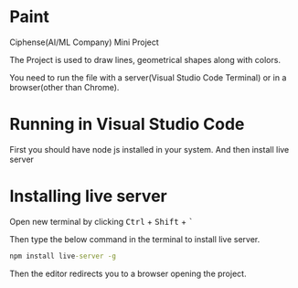# Paint
Ciphense(AI/ML Company) Mini Project

The Project is used to draw lines, geometrical shapes along with colors.

You need to run the file with a server(Visual Studio Code Terminal) or in a browser(other than Chrome). 

# Running in Visual Studio Code

First you should have node js installed in your system.
And then install live server 

# Installing live server 

Open new terminal by clicking <kbd>Ctrl</kbd> + <kbd>Shift</kbd> + <kbd>`</kbd>

Then type the below command in the terminal to install live server.
```bat 
npm install live-server -g
```


Then the editor redirects you to a browser opening the project.
